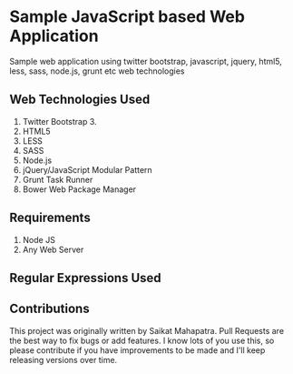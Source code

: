 # Sample JavaScript based Web Application 
Sample web application using twitter bootstrap, javascript, jquery, html5, less, sass, node.js, grunt etc web technologies

## Web Technologies Used
1. Twitter Bootstrap 3.
2. HTML5
3. LESS
4. SASS
5. Node.js
6. jQuery/JavaScript Modular Pattern
7. Grunt Task Runner
8. Bower Web Package Manager


## Requirements
1. Node JS
2. Any Web Server

## Regular Expressions Used


## Contributions

This project was originally written by Saikat Mahapatra.
Pull Requests are the best way to fix bugs or add features. I know lots of you use this, so please
contribute if you have improvements to be made and I'll keep releasing versions over time.

